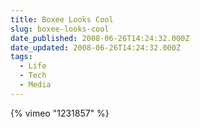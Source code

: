 ```yaml
---
title: Boxee Looks Cool
slug: boxee-looks-cool
date_published: 2008-06-26T14:24:32.000Z
date_updated: 2008-06-26T14:24:32.000Z
tags:
  - Life
  - Tech
  - Media
---
```


{% vimeo "1231857" %}

